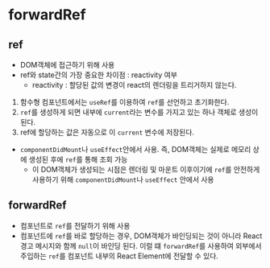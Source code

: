 # forwardRef

## ref
- DOM객체에 접근하기 위해 사용
- ref와 state간의 가장 중요한 차이점 : reactivity 여부
  - reactivity : 할당된 값의 변경이 react의 렌더링을 트리거하지 않는다.

1. 함수형 컴포넌트에서는 `useRef`를 이용하여 `ref`를 선언하고 초기화한다. 
2. `ref`를 생성하게 되면 내부에 `current`라는 변수를 가지고 있는 하나 객체로 생성이 된다.
3. ref에 할당하는 값은 자동으로 이 `current` 변수에 저장된다.

- `componentDidMount`나 `useEffect`안에서 사용. 즉, DOM객체는 실제로 메모리 상에 생성된 후에 `ref`를 통해 조회 가능
  - 이 DOM객체가 생성되는 시점은 렌더링 및 마운트 이후이기에 `ref`를 안전하게 사용하기 위해 `componentDidMount`나 `useEffect` 안에서 사용

## forwardRef
- 컴포넌트로 `ref`를 전달하기 위해 사용
- 컴포넌트에 `ref`를 바로 할당하는 경우, DOM객체가 바인딩되는 것이 아니라 React 경고 메시지와 함께 `null`이 바인딩 된다. 이럴 떄 `forwardRef`를 사용하여 외부에서 주입하는 `ref`를 컴포넌트 내부의 React Element에 전달할 수 있다.